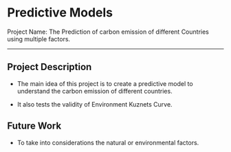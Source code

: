 
# Predictive Models

Project Name: The Prediction of carbon emission of different Countries using multiple factors. 

---


## Project Description

* The main idea of this project is to create a predictive model to understand the carbon emission of different countries.

* It also tests the validity of Environment Kuznets Curve.


## Future Work


* To take into considerations the natural or environmental factors.

